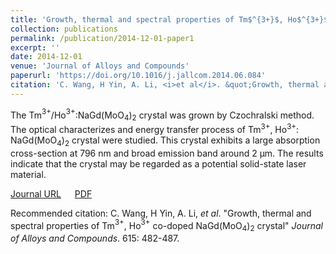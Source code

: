 ```yaml
---
title: 'Growth, thermal and spectral properties of Tm$^{3+}$, Ho$^{3+}$ co-doped NaGd(MoO$_4$)$_2$ crystal'
collection: publications
permalink: /publication/2014-12-01-paper1
excerpt: ''
date: 2014-12-01
venue: 'Journal of Alloys and Compounds'
paperurl: 'https://doi.org/10.1016/j.jallcom.2014.06.084'
citation: 'C. Wang, H Yin, A. Li, <i>et al</i>. &quot;Growth, thermal and spectral properties of Tm$^{3+}$, Ho$^{3+}$ co-doped NaGd(MoO$_4$)$_2$ crystal&quot; <i>Journal of Alloys and Compounds</i>. 615: 482-487.'
---
```

The Tm$^{3+}$/Ho$^{3+}$:NaGd(MoO$_4$)$_2$ crystal was grown by Czochralski method. The optical characterizes and energy transfer process of Tm$^{3+}$, Ho$^{3+}$: NaGd(MoO$_4$)$_2$ crystal were studied. This crystal exhibits a large absorption cross-section at 796 nm and broad emission band around 2 μm. The results indicate that the crystal may be regarded as a potential solid-state laser material.

[Journal URL](https://doi.org/10.1016/j.jallcom.2014.06.084) &emsp; [PDF]()

Recommended citation: C. Wang, H Yin, A. Li, <i>et al</i>. &quot;Growth, thermal and spectral properties of Tm$^{3+}$, Ho$^{3+}$ co-doped NaGd(MoO$_4$)$_2$ crystal&quot; <i>Journal of Alloys and Compounds</i>. 615: 482-487.